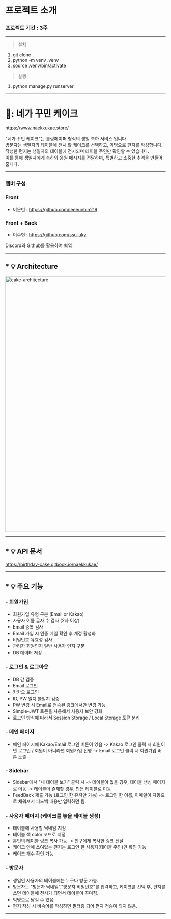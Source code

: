 
# 프로젝트 소개
### 프로젝트 기간 : 3주

---

> 설치
1. git clone
2. python -m venv .venv
3. source .venv/bin/activate

> 실행
1. python manage.py runserver

---

# 🎂: 네가 꾸민 케이크 

<https://www.naekkukae.store/>

"네가 꾸민 케이크"는 롤링페이퍼 형식의 생일 축하 서비스 입니다. <br>
방문자는 생일자의 테이블에 전시 할 케이크를 선택하고, 익명으로 편지를 작성합니다. <br>
작성한 편지는 생일자의 테이블에 전시되며 테이블 주인만 확인할 수 있습니다. <br>
이를 통해 생일자에게 축하와 응원 메시지를 전달하며, 특별하고 소중한 추억을 만들어 줍니다. <br>

---

### 멤버 구성 

### Front 

- 이은빈 : <https://github.com/leeeunbin219>

### Front + Back 

- 이수현 : <https://github.com/ssu-uky>

Discord와 Github를 활용하여 협업


----

## * :bulb: Architecture

<img width="800" alt="cake-architecture" 
src="https://i.postimg.cc/BQHLx0YF/cake-architecture.png">

----

## * :bulb: API 문서 
 
<https://birthday-cake.gitbook.io/naekkukae/>

---

## * :bulb: 주요 기능 

 ### - 회원가입 
   - 회원가입 유형 구분 (Email or Kakao)
   - 사용자 이름 글자 수 검사 (2자 이상) 
   - Email 중복 검사
   - Email 가입 시 인증 메일 확인 후 계정 활성화
   - 비밀번호 유효성 검사 
   - 관리자 회원인지 일반 사용자 인지 구분 
   - DB 데이터 저장

    
 ### - 로그인 & 로그아웃
   - DB 값 검증
   - Email 로그인
   - 카카오 로그인
   - ID, PW 일치 불일치 검증
   - PW 변경 시 Email로 전송된 링크에서만 변경 가능
   - Simple-JWT 토큰을 사용해서 사용자 보안 강화
   - 로그인 방식에 따라서 Session Storage / Local Storage 토큰 분리


 ### - 메인 페이지
   - 메인 페이지에 Kakao/Email 로그인 버튼이 있음
        -> Kakao 로그인 클릭 시 회원이면 로그인 / 회원이 아니라면 회원가입 진행
        -> Email 로그인 클릭 시 회원가입 버튼 노출


 ### - Sidebar
   - Sidebar에서 "내 테이블 보기" 클릭 시
        -> 테이블이 없을 경우, 테이블 생성 페이지로 이동
        -> 테이블이 존재할 경우, 만든 테이블로 이동
   - FeedBack 제출 가능 (로그인 한 유저만 가능)
        -> 로그인 한 이름, 이메일이 자동으로 채워져서 피드백 내용만 입력하면 됨.

   
 ### - 사용자 페이지 (케이크를 놓을 테이블 생성)
   - 테이블에 사용할 닉네임 지정
   - 테이블 색 color 코드로 지정
   - 본인의 테이블 링크 복사 가능 -> 친구에게 복사한 링크 전달
   - 케이크 안에 쓰여있는 편지는 로그인 한 사용자(테이블 주인)만 확인 가능
   - 케이크 개수 확인 가능

 
 ### - 방문자
   - 생일인 사용자의 테이블에는 누구나 방문 가능.
   - 방문자는 "방문자 닉네임","방문자 비밀번호"를 입력하고, 케이크를 선택 후, 편지를 쓰면 테이블에 전시가 되면서 테이블이 꾸며짐.
   - 익명으로 남길 수 있음.
   - 편지 작성 시 비속어를 작성하면 필터링 되어 편지 전송이 되지 않음.

---

